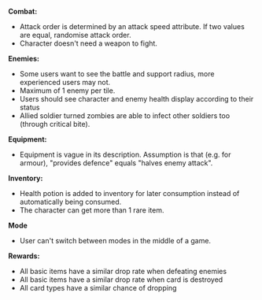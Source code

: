 **Combat:**
- Attack order is determined by an attack speed attribute. If two values are equal, randomise attack order.
- Character doesn't need a weapon to fight.

**Enemies:**
- Some users want to see the battle and support radius, more experienced users may not.
- Maximum of 1 enemy per tile.
- Users should see character and enemy health display according to their status
- Allied soldier turned zombies are able to infect other soldiers too (through critical bite).

**Equipment:**
- Equipment is vague in its description. Assumption is that (e.g. for armour), "provides defence" equals "halves enemy attack".

**Inventory:**
- Health potion is added to inventory for later consumption instead of automatically being consumed.
- The character can get more than 1 rare item.

**Mode**
- User can't switch between modes in the middle of a game.

**Rewards:**
- All basic items have a similar drop rate when defeating enemies
- All basic items have a similar drop rate when card is destroyed
- All card types have a similar chance of dropping

